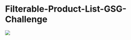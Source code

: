 # Filterable-Product-List-GSG-Challenge
<img  src="https://github.com/user-attachments/assets/6fbec393-a025-4e84-9f0a-3184658fbe3a"/>
